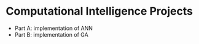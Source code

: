 # Computational Intelligence Projects
- Part A: implementation of ANN
- Part B: implementation of GA
